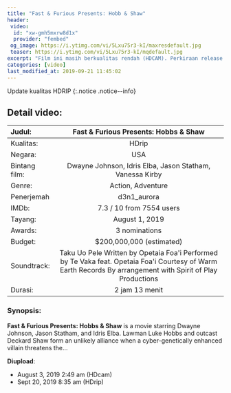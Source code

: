 ```yaml
---
title: "Fast & Furious Presents: Hobb & Shaw"
header:
 video:
  id: "xw-gmh5mxrw8d1x"
  provider: "fembed"
 og_image: https://i.ytimg.com/vi/5Lxu75r3-kI/maxresdefault.jpg
 teaser: https://i.ytimg.com/vi/5Lxu75r3-kI/mqdefault.jpg
excerpt: "Film ini masih berkualitas rendah (HDCAM). Perkiraan release BluRay November 2019."
categories: [video]
last_modified_at: 2019-09-21 11:45:02
---
```


Update kualitas HDRIP
{:.notice .notice--info}

## Detail video:

| Judul: | Fast & Furious Presents: Hobbs & Shaw |
|:---|:---:|
| Kualitas: | HDrip |
| Negara: | USA |
| Bintang film: | Dwayne Johnson, Idris Elba, Jason Statham, Vanessa Kirby |
| Genre: | Action, Adventure |
| Penerjemah | d3n1_aurora |
| IMDb: | 7.3 / 10 from 7554 users |
| Tayang: | August 1, 2019 |
| Awards: | 3 nominations |
| Budget: | $200,000,000 (estimated) |
| Soundtrack: | Taku Uo Pele Written by Opetaia Foa'i Performed by Te Vaka feat. Opetaia Foa'i Courtesy of Warm Earth Records By arrangement with Spirit of Play Productions |
| Durasi: | 2 jam 13 menit |

### Synopsis:

**Fast & Furious Presents: Hobbs & Shaw** is a movie starring Dwayne Johnson, Jason Statham, and Idris Elba. Lawman Luke Hobbs and outcast Deckard Shaw form an unlikely alliance when a cyber-genetically enhanced villain threatens the...

**Diupload**:
- August 3, 2019 2:49 am (HDcam)
- Sept 20, 2019 8:35 am (HDrip)
